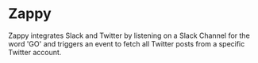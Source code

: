 # Zappy

Zappy integrates Slack and Twitter by listening on a Slack Channel for the word 'GO'
and triggers an event to fetch all Twitter posts from a specific Twitter account.